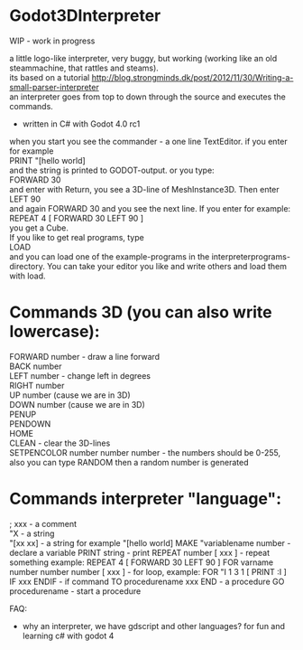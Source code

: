 # Godot3DInterpreter

WIP - work in progress

a little logo-like interpreter, very buggy, but working (working like an old steammachine, that rattles and steams).   
its based on a tutorial http://blog.strongminds.dk/post/2012/11/30/Writing-a-small-parser-interpreter   
an interpreter goes from top to down through the source and executes the commands.   
- written in C# with Godot 4.0 rc1   

when you start you see the commander - a one line TextEditor. if you enter for example   
PRINT "[hello world]    
and the string is printed to GODOT-output. or you type:    
FORWARD 30    
and enter with Return, you see a 3D-line of MeshInstance3D. Then enter   
LEFT 90   
and again FORWARD 30 and you see the next line. If you enter for example:   
REPEAT 4 [ FORWARD 30 LEFT 90 ]   
you get a Cube.   
If you like to get real programs, type   
LOAD   
and you can load one of the example-programs in the interpreterprograms-directory. You can take your editor you like and write others and load them with load.   
    
   
# Commands 3D (you can also write lowercase):   
FORWARD number - draw a line forward   
BACK number   
LEFT number - change left in degrees   
RIGHT number   
UP number (cause we are in 3D)   
DOWN number (cause we are in 3D)   
PENUP    
PENDOWN   
HOME   
CLEAN - clear the 3D-lines   
SETPENCOLOR number number number - the numbers should be 0-255, also you can type RANDOM then a random number is generated   

# Commands interpreter "language":   
; xxx - a comment   
"X - a string   
"[xx xx] - a string for example "[hello world]
MAKE "variablename number - declare a variable
PRINT string - print
REPEAT number [ xxx ] - repeat something example: REPEAT 4 [ FORWARD 30 LEFT 90 ]
FOR varname number number number [ xxx ] - for loop, example: FOR "I 1 3 1 [ PRINT :I ]
IF xxx ENDIF - if command
TO procedurename xxx END - a procedure
GO procedurename - start a procedure




FAQ:
- why an interpreter, we have gdscript and other languages?
  for fun and learning c# with godot 4
  




